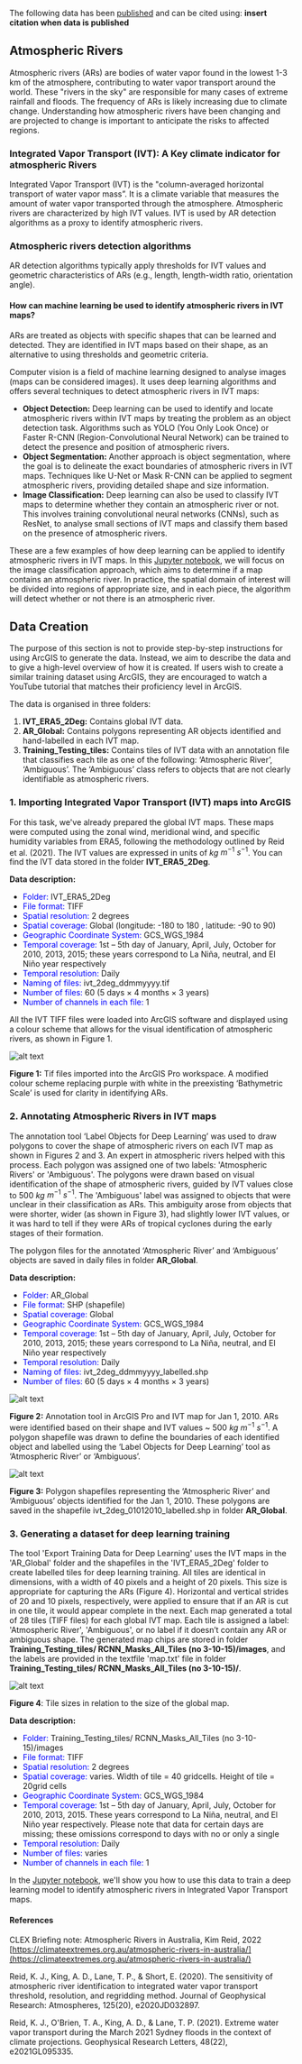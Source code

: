 
The following data has been [published](https://doi.org/10.5281/zenodo.12177339) and can be cited using: **insert citation when data is published**

## Atmospheric Rivers

Atmospheric rivers (ARs) are bodies of water vapor found in the lowest 1-3 km of the atmosphere, contributing to water vapor transport around the world. These "rivers in the sky" are responsible for many cases of extreme rainfall and floods. The frequency of ARs is likely increasing due to climate change. Understanding how atmospheric rivers have been changing and are projected to change is important to anticipate the risks to affected regions.

### Integrated Vapor Transport (IVT): A Key climate indicator for atmospheric Rivers

Integrated Vapor Transport (IVT)  is the "column-averaged horizontal transport of water vapor mass”. It is a climate variable that measures the amount of water vapor transported through the atmosphere. Atmospheric rivers are characterized by high IVT values. IVT is used by AR detection algorithms as a proxy to identify atmospheric rivers.

### Atmospheric rivers detection algorithms

AR detection algorithms typically apply thresholds for IVT values and geometric characteristics of ARs (e.g., length, length-width ratio, orientation angle).

#### How can machine learning be used to identify atmospheric rivers in IVT maps?

ARs are treated as objects with specific shapes that can be learned and detected. They are identified in IVT maps based on their shape, as an alternative to using thresholds and geometric criteria.

Computer vision is a field of machine learning designed to analyse images (maps can be considered images). It uses deep learning algorithms and offers several techniques to detect atmospheric rivers in IVT maps:

- **Object Detection:** Deep learning can be used to identify and locate atmospheric rivers within IVT maps by treating the problem as an object detection task. Algorithms such as YOLO (You Only Look Once) or Faster R-CNN (Region-Convolutional Neural Network) can be trained to detect the presence and position of atmospheric rivers.
- **Object Segmentation:** Another approach is object segmentation, where the goal is to delineate the exact boundaries of atmospheric rivers in IVT maps. Techniques like U-Net or Mask R-CNN can be applied to segment atmospheric rivers, providing detailed shape and size information.
- **Image Classification:** Deep learning can also be used to classify IVT maps to determine whether they contain an atmospheric river or not. This involves training convolutional neural networks (CNNs), such as ResNet, to analyse small sections of IVT maps and classify them based on the presence of atmospheric rivers.

These are a few examples of how deep learning can be applied to identify atmospheric rivers in IVT maps. In this [Jupyter notebook](https://github.com/coecms/CNN-Atmospheric-Rivers/blob/main/CNN_AR_tutorial.ipynb), we will focus on the image classification approach, which aims to determine if a map contains an atmospheric river. In practice, the spatial domain of interest will be divided into regions of appropriate size, and in each piece, the algorithm will detect whether or not there is an atmospheric river.

## Data Creation

The purpose of this section is not to provide step-by-step instructions for using ArcGIS to generate the data. Instead, we aim to describe the data and to give a high-level overview of how it is created. If users wish to create a similar training dataset using ArcGIS, they are encouraged to watch a YouTube tutorial that matches their proficiency level in ArcGIS.

The data is organised in three folders:
1. **IVT_ERA5_2Deg:** Contains global IVT data.
2. **AR_Global:** Contains polygons representing AR objects identified and hand-labelled in each IVT map.
3. **Training_Testing_tiles:** Contains tiles of IVT data with an annotation file that classifies each tile as one of the following: ‘Atmospheric River’, ‘Ambiguous’. The ‘Ambiguous’ class refers to objects that are not clearly identifiable as atmospheric rivers.

### 1. Importing Integrated Vapor Transport (IVT) maps into ArcGIS

For this task, we've already prepared the global IVT maps. These maps were computed using the zonal wind, meridional wind, and specific humidity variables from ERA5, following the methodology outlined by Reid et al. (2021). The IVT values are expressed in units of $kg$ $m^{-1}$ $s^{-1}$. You can find the IVT data stored in the folder **IVT_ERA5_2Deg**.

**Data description:**

- <span style="color:blue">Folder:</span> IVT_ERA5_2Deg
- <span style="color:blue">File format:</span> TIFF
- <span style="color:blue">Spatial resolution:</span> 2 degrees
- <span style="color:blue">Spatial coverage:</span> Global (longitude: -180 to 180 , latitude: -90 to  90)
- <span style="color:blue">Geographic Coordinate System:</span> GCS_WGS_1984
- <span style="color:blue">Temporal coverage:</span> 1st – 5th day of January, April, July, October for 2010, 2013, 2015; these years correspond to La Niña, neutral, and El Niño year respectively
- <span style="color:blue">Temporal resolution:</span> Daily
- <span style="color:blue">Naming of files:</span> ivt_2deg_ddmmyyyy.tif
- <span style="color:blue">Number of files:</span> 60 (5 days × 4 months × 3 years)
- <span style="color:blue">Number of channels in each file:</span> 1

All the IVT TIFF files were loaded into ArcGIS software and displayed using a colour scheme that allows for the visual identification of atmospheric rivers, as shown in Figure 1.

![alt text](Images/Fig1.png)

**Figure 1:** Tif files imported into the ArcGIS Pro workspace. A modified colour scheme replacing purple with white in the preexisting ‘Bathymetric Scale’ is used for clarity in identifying ARs.

### 2. Annotating Atmospheric Rivers in IVT maps 

The annotation tool ‘Label Objects for Deep Learning’ was used to draw polygons to cover the shape of atmospheric rivers on each IVT map as shown in Figures 2 and 3. An expert in atmospheric rivers helped with this process. Each polygon was assigned one of two labels: 'Atmospheric Rivers' or 'Ambiguous'. The polygons were drawn based on visual identification of the shape of atmospheric rivers, guided by IVT values close to $500$ $kg$ $m^{-1}$ $s^{-1}$. The 'Ambiguous' label was assigned to objects that were unclear in their classification as ARs. This ambiguity arose from objects that were shorter, wider (as shown in Figure 3), had slightly lower IVT values, or it was hard to tell if they were ARs of tropical cyclones during the early stages of their formation. 

The polygon files for the annotated ‘Atmospheric River’ and ‘Ambiguous’ objects are saved in daily files in folder **AR_Global**.

**Data description:**

- <span style="color:blue">Folder:</span> AR_Global
- <span style="color:blue">File format:</span> SHP (shapefile)
- <span style="color:blue">Spatial coverage:</span> Global
- <span style="color:blue">Geographic Coordinate System:</span> GCS_WGS_1984
- <span style="color:blue">Temporal coverage:</span> 1st – 5th day of January, April, July, October for 2010, 2013, 2015; these years correspond to La Niña, neutral, and El Niño year respectively
- <span style="color:blue">Temporal resolution:</span> Daily
- <span style="color:blue">Naming of files:</span> ivt_2deg_ddmmyyyy_labelled.shp
- <span style="color:blue">Number of files:</span> 60 (5 days × 4 months × 3 years)

![alt text](Images/Fig2.png)

**Figure 2:** Annotation tool in ArcGIS Pro and IVT map for Jan 1, 2010. ARs were identified based on their shape and IVT values ~ $500$ $kg$ $m^{-1}$ $s^{-1}$. A polygon shapefile was drawn to define the boundaries of each identified object and labelled using the ‘Label Objects for Deep Learning’ tool as ‘Atmospheric River’ or ‘Ambiguous’. 

![alt text](Images/Fig3.png)

**Figure 3:** Polygon shapefiles representing the ‘Atmospheric River’ and ‘Ambiguous’ objects identified for the Jan 1, 2010. These polygons are saved in the shapefile ivt_2deg_01012010_labelled.shp in folder **AR_Global**.

### 3. Generating a dataset for deep learning training

The tool 'Export Training Data for Deep Learning' uses the IVT maps in the 'AR_Global' folder and the shapefiles in the 'IVT_ERA5_2Deg' folder to create labelled tiles for deep learning training. All tiles are identical in dimensions, with a width of 40 pixels and a height of 20 pixels. This size is appropriate for capturing the ARs (Figure 4). Horizontal and vertical strides of 20 and 10 pixels, respectively, were applied to ensure that if an AR is cut in one tile, it would appear complete in the next. Each map generated a total of 28 tiles (TIFF files) for each global IVT map. Each tile is assigned a label: 'Atmospheric River', 'Ambiguous', or no label if it doesn’t contain any AR or ambiguous shape. The generated map chips are stored in folder **Training_Testing_tiles/ RCNN_Masks_All_Tiles (no 3-10-15)/images**, and the labels are provided in the textfile 'map.txt' file in folder **Training_Testing_tiles/ RCNN_Masks_All_Tiles (no 3-10-15)/**.

![alt text](Images/Fig4.png)

**Figure 4**: Tile sizes in relation to the size of the global map.

**Data description:**

- <span style="color:blue">Folder:</span> Training_Testing_tiles/ RCNN_Masks_All_Tiles (no 3-10-15)/images
- <span style="color:blue">File format:</span> TIFF
- <span style="color:blue">Spatial resolution:</span> 2 degrees
- <span style="color:blue">Spatial coverage:</span> varies. Width of tile = 40 gridcells. Height of tile = 20grid cells
- <span style="color:blue">Geographic Coordinate System:</span> GCS_WGS_1984
- <span style="color:blue">Temporal coverage:</span> 1st – 5th day of January, April, July, October for 2010, 2013, 2015. These years correspond to La Niña, neutral, and El Niño year respectively. Please note that data for certain days are missing; these omissions correspond to days with no or only a single 
- <span style="color:blue">Temporal resolution:</span> Daily
- <span style="color:blue">Number of files:</span> varies
- <span style="color:blue">Number of channels in each file:</span> 1

In the [Jupyter notebook](https://github.com/coecms/CNN-Atmospheric-Rivers/blob/main/CNN_AR_tutorial.ipynb), we'll show you how to use this data to train a deep learning model to identify atmospheric rivers in Integrated Vapor Transport maps.

#### References

CLEX Briefing note: Atmospheric Rivers in Australia, Kim Reid, 2022 [https://climateextremes.org.au/atmospheric-rivers-in-australia/](https://climateextremes.org.au/atmospheric-rivers-in-australia/)

Reid, K. J., King, A. D., Lane, T. P., & Short, E. (2020). The sensitivity of atmospheric river identification to integrated water vapor transport threshold, resolution, and regridding method. Journal of Geophysical Research: Atmospheres, 125(20), e2020JD032897.

Reid, K. J., O'Brien, T. A., King, A. D., & Lane, T. P. (2021). Extreme water vapor transport during the March 2021 Sydney floods in the context of climate projections. Geophysical Research Letters, 48(22), e2021GL095335.